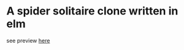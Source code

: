 # A spider solitaire clone written in elm

see preview [here](https://de-flwi-elm-spider-solitaire.netlify.app)
